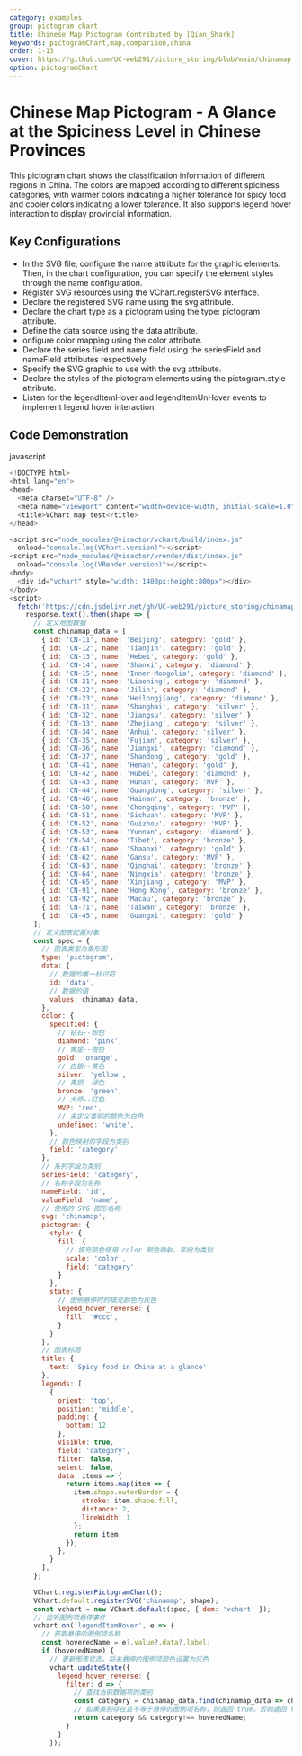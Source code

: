 ```yaml
---
category: examples
group: pictogram chart
title: Chinese Map Pictogram Contributed by [Qian_Shark]
keywords: pictogramChart,map,comparison,china
order: 1-13
cover: https://github.com/UC-web291/picture_storing/blob/main/chinamap.png
option: pictogramChart
---
```


# Chinese Map Pictogram - A Glance at the Spiciness Level in Chinese Provinces
This pictogram chart shows the classification information of different regions in China. The colors are mapped according to different spiciness categories, with warmer colors indicating a higher tolerance for spicy food and cooler colors indicating a lower tolerance. It also supports legend hover interaction to display provincial information.

## Key Configurations
- In the SVG file, configure the name attribute for the graphic elements. Then, in the chart configuration, you can specify the element styles through the name configuration.
- Register SVG resources using the VChart.registerSVG interface.
- Declare the registered SVG name using the svg attribute.
- Declare the chart type as a pictogram using the type: pictogram attribute.
- Define the data source using the data attribute.
- onfigure color mapping using the color attribute.
- Declare the series field and name field using the seriesField and nameField attributes respectively.
- Specify the SVG graphic to use with the svg attribute.
- Declare the styles of the pictogram elements using the pictogram.style attribute.
- Listen for the legendItemHover and legendItemUnHover events to implement legend hover interaction.

## Code Demonstration

javascript

```javascript livedemo
<!DOCTYPE html>
<html lang="en">
<head>
  <meta charset="UTF-8" />
  <meta name="viewport" content="width=device-width, initial-scale=1.0" />
  <title>VChart map test</title>
</head>

<script src="node_modules/@visactor/vchart/build/index.js"
  onload="console.log(VChart.version)"></script>
<script src="node_modules/@visactor/vrender/dist/index.js"
  onload="console.log(VRender.version)"></script>
<body>
  <div id="vchart" style="width: 1400px;height:800px"></div>
</body>
<script>
  fetch('https://cdn.jsdelivr.net/gh/UC-web291/picture_storing/chinamap.svg').then(response => {
    response.text().then(shape => {
      // 定义地图数据
      const chinamap_data = [
        { id: 'CN-11', name: 'Beijing', category: 'gold' },
        { id: 'CN-12', name: 'Tianjin', category: 'gold' },
        { id: 'CN-13', name: 'Hebei', category: 'gold' },
        { id: 'CN-14', name: 'Shanxi', category: 'diamond' },
        { id: 'CN-15', name: 'Inner Mongolia', category: 'diamond' },
        { id: 'CN-21', name: 'Liaoning', category: 'diamond' },
        { id: 'CN-22', name: 'Jilin', category: 'diamond' },
        { id: 'CN-23', name: 'Heilongjiang', category: 'diamond' },
        { id: 'CN-31', name: 'Shanghai', category: 'silver' },
        { id: 'CN-32', name: 'Jiangsu', category: 'silver' },
        { id: 'CN-33', name: 'Zhejiang', category: 'silver' },
        { id: 'CN-34', name: 'Anhui', category: 'silver' },
        { id: 'CN-35', name: 'Fujian', category: 'silver' },
        { id: 'CN-36', name: 'Jiangxi', category: 'diamond' },
        { id: 'CN-37', name: 'Shandong', category: 'gold' },
        { id: 'CN-41', name: 'Henan', category: 'gold' },
        { id: 'CN-42', name: 'Hubei', category: 'diamond' },
        { id: 'CN-43', name: 'Hunan', category: 'MVP' },
        { id: 'CN-44', name: 'Guangdong', category: 'silver' },
        { id: 'CN-46', name: 'Hainan', category: 'bronze' },
        { id: 'CN-50', name: 'Chongqing', category: 'MVP' },
        { id: 'CN-51', name: 'Sichuan', category: 'MVP' },
        { id: 'CN-52', name: 'Guizhou', category: 'MVP' },
        { id: 'CN-53', name: 'Yunnan', category: 'diamond' },
        { id: 'CN-54', name: 'Tibet', category: 'bronze' },
        { id: 'CN-61', name: 'Shaanxi', category: 'gold' },
        { id: 'CN-62', name: 'Gansu', category: 'MVP' },
        { id: 'CN-63', name: 'Qinghai', category: 'bronze' },
        { id: 'CN-64', name: 'Ningxia', category: 'bronze' },
        { id: 'CN-65', name: 'Xinjiang', category: 'MVP' },
        { id: 'CN-91', name: 'Hong Kong', category: 'bronze' },
        { id: 'CN-92', name: 'Macau', category: 'bronze' },
        { id: 'CN-71', name: 'Taiwan', category: 'bronze' },
        { id: 'CN-45', name: 'Guangxi', category: 'gold' }
      ];
      // 定义图表配置对象
      const spec = {
        // 图表类型为象形图
        type: 'pictogram',
        data: {
          // 数据的唯一标识符
          id: 'data',
          // 数据的值
          values: chinamap_data,
        },
        color: {
          specified: {
            // 钻石--粉色
            diamond: 'pink',
            // 黄金--橙色
            gold: 'orange',
            // 白银--黄色
            silver: 'yellow',
            // 青铜--绿色
            bronze: 'green',
            // 大师--红色
            MVP: 'red',
            // 未定义类别的颜色为白色
            undefined: 'white',
          },
          // 颜色映射的字段为类别
          field: 'category'
        },
        // 系列字段为类别
        seriesField: 'category',
        // 名称字段为名称
        nameField: 'id',
        valueField: 'name',
        // 使用的 SVG 图形名称
        svg: 'chinamap',
        pictogram: {
          style: {
            fill: {
              // 填充颜色使用 color 颜色映射，字段为类别
              scale: 'color',
              field: 'category'
            }
          },
          state: {
            // 图例悬停时的填充颜色为灰色
            legend_hover_reverse: {
              fill: '#ccc',
            }
          }
        },
        // 图表标题
        title: {
          text: 'Spicy food in China at a glance'
        },
        legends: [
          {
            orient: 'top',
            position: 'middle',
            padding: {
              bottom: 12
            },
            visible: true,
            field: 'category',
            filter: false,
            select: false,
            data: items => {
              return items.map(item => {
                item.shape.outerBorder = {
                  stroke: item.shape.fill,
                  distance: 2,
                  lineWidth: 1
                };
                return item;
              });
            },
          }
        ],
      };

      VChart.registerPictogramChart();
      VChart.default.registerSVG('chinamap', shape);
      const vchart = new VChart.default(spec, { dom: 'vchart' });
      // 监听图例项悬停事件
      vchart.on('legendItemHover', e => {
        // 获取悬停的图例项名称
        const hoveredName = e?.value?.data?.label;
        if (hoveredName) {
          // 更新图表状态，将未悬停的图例项颜色设置为灰色
          vchart.updateState({
            legend_hover_reverse: {
              filter: d => {
                // 查找当前数据项的类别
                const category = chinamap_data.find(chinamap_data => chinamap_data.id === d.data?.id)?.category;
                // 如果类别存在且不等于悬停的图例项名称，则返回 true，否则返回 false
                return category && category!== hoveredName;
              }
            }
          });
       
